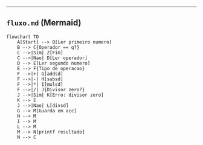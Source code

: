 
---

## `fluxo.md` (Mermaid)

<!--
Aluno: Rafael Baena Neto
Prontuário: GU3066916
Disciplina: (C1AOC) Arquitetura, Organização e Redes de Computadores
-->

```mermaid
flowchart TD
    A[Start] --> B[Ler primeiro numero]
    B --> C{Operador == q?}
    C -->|Sim| Z[Fim]
    C -->|Nao| D[Ler operador]
    D --> E[Ler segundo numero]
    E --> F{Tipo de operacao}
    F -->|+| G[addsd]
    F -->|-| H[subsd]
    F -->|*| I[mulsd]
    F -->|/| J{Divisor zero?}
    J -->|Sim| K[Erro: divisor zero]
    K --> E
    J -->|Nao| L[divsd]
    G --> M[Guarda em acc]
    H --> M
    I --> M
    L --> M
    M --> N[printf resultado]
    N --> C
```
